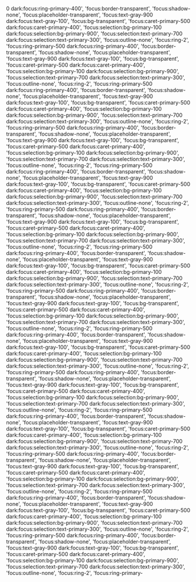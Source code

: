 0 dark:focus:ring-primary-400',
          'focus:border-transparent',
          'focus:shadow-none',
          'focus:placeholder-transparent',
          'focus:text-gray-900 dark:focus:text-gray-100',
          'focus:bg-transparent',
          'focus:caret-primary-500 dark:focus:caret-primary-400',
          'focus:selection:bg-primary-100 dark:focus:selection:bg-primary-900',
          'focus:selection:text-primary-700 dark:focus:selection:text-primary-300',
          'focus:outline-none',
          'focus:ring-2',
          'focus:ring-primary-500 dark:focus:ring-primary-400',
          'focus:border-transparent',
          'focus:shadow-none',
          'focus:placeholder-transparent',
          'focus:text-gray-900 dark:focus:text-gray-100',
          'focus:bg-transparent',
          'focus:caret-primary-500 dark:focus:caret-primary-400',
          'focus:selection:bg-primary-100 dark:focus:selection:bg-primary-900',
          'focus:selection:text-primary-700 dark:focus:selection:text-primary-300',
          'focus:outline-none',
          'focus:ring-2',
          'focus:ring-primary-500 dark:focus:ring-primary-400',
          'focus:border-transparent',
          'focus:shadow-none',
          'focus:placeholder-transparent',
          'focus:text-gray-900 dark:focus:text-gray-100',
          'focus:bg-transparent',
          'focus:caret-primary-500 dark:focus:caret-primary-400',
          'focus:selection:bg-primary-100 dark:focus:selection:bg-primary-900',
          'focus:selection:text-primary-700 dark:focus:selection:text-primary-300',
          'focus:outline-none',
          'focus:ring-2',
          'focus:ring-primary-500 dark:focus:ring-primary-400',
          'focus:border-transparent',
          'focus:shadow-none',
          'focus:placeholder-transparent',
          'focus:text-gray-900 dark:focus:text-gray-100',
          'focus:bg-transparent',
          'focus:caret-primary-500 dark:focus:caret-primary-400',
          'focus:selection:bg-primary-100 dark:focus:selection:bg-primary-900',
          'focus:selection:text-primary-700 dark:focus:selection:text-primary-300',
          'focus:outline-none',
          'focus:ring-2',
          'focus:ring-primary-500 dark:focus:ring-primary-400',
          'focus:border-transparent',
          'focus:shadow-none',
          'focus:placeholder-transparent',
          'focus:text-gray-900 dark:focus:text-gray-100',
          'focus:bg-transparent',
          'focus:caret-primary-500 dark:focus:caret-primary-400',
          'focus:selection:bg-primary-100 dark:focus:selection:bg-primary-900',
          'focus:selection:text-primary-700 dark:focus:selection:text-primary-300',
          'focus:outline-none',
          'focus:ring-2',
          'focus:ring-primary-500 dark:focus:ring-primary-400',
          'focus:border-transparent',
          'focus:shadow-none',
          'focus:placeholder-transparent',
          'focus:text-gray-900 dark:focus:text-gray-100',
          'focus:bg-transparent',
          'focus:caret-primary-500 dark:focus:caret-primary-400',
          'focus:selection:bg-primary-100 dark:focus:selection:bg-primary-900',
          'focus:selection:text-primary-700 dark:focus:selection:text-primary-300',
          'focus:outline-none',
          'focus:ring-2',
          'focus:ring-primary-500 dark:focus:ring-primary-400',
          'focus:border-transparent',
          'focus:shadow-none',
          'focus:placeholder-transparent',
          'focus:text-gray-900 dark:focus:text-gray-100',
          'focus:bg-transparent',
          'focus:caret-primary-500 dark:focus:caret-primary-400',
          'focus:selection:bg-primary-100 dark:focus:selection:bg-primary-900',
          'focus:selection:text-primary-700 dark:focus:selection:text-primary-300',
          'focus:outline-none',
          'focus:ring-2',
          'focus:ring-primary-500 dark:focus:ring-primary-400',
          'focus:border-transparent',
          'focus:shadow-none',
          'focus:placeholder-transparent',
          'focus:text-gray-900 dark:focus:text-gray-100',
          'focus:bg-transparent',
          'focus:caret-primary-500 dark:focus:caret-primary-400',
          'focus:selection:bg-primary-100 dark:focus:selection:bg-primary-900',
          'focus:selection:text-primary-700 dark:focus:selection:text-primary-300',
          'focus:outline-none',
          'focus:ring-2',
          'focus:ring-primary-500 dark:focus:ring-primary-400',
          'focus:border-transparent',
          'focus:shadow-none',
          'focus:placeholder-transparent',
          'focus:text-gray-900 dark:focus:text-gray-100',
          'focus:bg-transparent',
          'focus:caret-primary-500 dark:focus:caret-primary-400',
          'focus:selection:bg-primary-100 dark:focus:selection:bg-primary-900',
          'focus:selection:text-primary-700 dark:focus:selection:text-primary-300',
          'focus:outline-none',
          'focus:ring-2',
          'focus:ring-primary-500 dark:focus:ring-primary-400',
          'focus:border-transparent',
          'focus:shadow-none',
          'focus:placeholder-transparent',
          'focus:text-gray-900 dark:focus:text-gray-100',
          'focus:bg-transparent',
          'focus:caret-primary-500 dark:focus:caret-primary-400',
          'focus:selection:bg-primary-100 dark:focus:selection:bg-primary-900',
          'focus:selection:text-primary-700 dark:focus:selection:text-primary-300',
          'focus:outline-none',
          'focus:ring-2',
          'focus:ring-primary-500 dark:focus:ring-primary-400',
          'focus:border-transparent',
          'focus:shadow-none',
          'focus:placeholder-transparent',
          'focus:text-gray-900 dark:focus:text-gray-100',
          'focus:bg-transparent',
          'focus:caret-primary-500 dark:focus:caret-primary-400',
          'focus:selection:bg-primary-100 dark:focus:selection:bg-primary-900',
          'focus:selection:text-primary-700 dark:focus:selection:text-primary-300',
          'focus:outline-none',
          'focus:ring-2',
          'focus:ring-primary-500 dark:focus:ring-primary-400',
          'focus:border-transparent',
          'focus:shadow-none',
          'focus:placeholder-transparent',
          'focus:text-gray-900 dark:focus:text-gray-100',
          'focus:bg-transparent',
          'focus:caret-primary-500 dark:focus:caret-primary-400',
          'focus:selection:bg-primary-100 dark:focus:selection:bg-primary-900',
          'focus:selection:text-primary-700 dark:focus:selection:text-primary-300',
          'focus:outline-none',
          'focus:ring-2',
          'focus:ring-primary-500 dark:focus:ring-primary-400',
          'focus:border-transparent',
          'focus:shadow-none',
          'focus:placeholder-transparent',
          'focus:text-gray-900 dark:focus:text-gray-100',
          'focus:bg-transparent',
          'focus:caret-primary-500 dark:focus:caret-primary-400',
          'focus:selection:bg-primary-100 dark:focus:selection:bg-primary-900',
          'focus:selection:text-primary-700 dark:focus:selection:text-primary-300',
          'focus:outline-none',
          'focus:ring-2',
          'focus:ring-primary-500 dark:focus:ring-primary-400',
          'focus:border-transparent',
          'focus:shadow-none',
          'focus:placeholder-transparent',
          'focus:text-gray-900 dark:focus:text-gray-100',
          'focus:bg-transparent',
          'focus:caret-primary-500 dark:focus:caret-primary-400',
          'focus:selection:bg-primary-100 dark:focus:selection:bg-primary-900',
          'focus:selection:text-primary-700 dark:focus:selection:text-primary-300',
          'focus:outline-none',
          'focus:ring-2',
          'focus:ring-primary-

